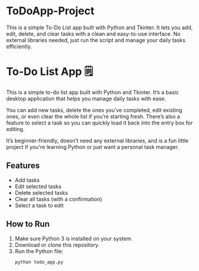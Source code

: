 # ToDoApp-Project
This is a simple To-Do List app built with Python and Tkinter. It lets you add, edit, delete, and clear tasks with a clean and easy-to-use interface. No external libraries needed, just run the script and manage your daily tasks efficiently.

# To-Do List App 🗒️

This is a simple to-do list app built with Python and Tkinter. It’s a basic desktop application that helps you manage daily tasks with ease.

You can add new tasks, delete the ones you’ve completed, edit existing ones, or even clear the whole list if you’re starting fresh. There’s also a feature to select a task so you can quickly load it back into the entry box for editing.

It’s beginner-friendly, doesn’t need any external libraries, and is a fun little project if you're learning Python or just want a personal task manager.

## Features
- Add tasks
- Edit selected tasks
- Delete selected tasks
- Clear all tasks (with a confirmation)
- Select a task to edit

## How to Run
1. Make sure Python 3 is installed on your system.
2. Download or clone this repository.
3. Run the Python file:
   ```bash
   python todo_app.py
